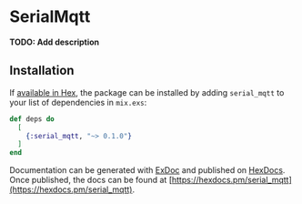# SerialMqtt

**TODO: Add description**

## Installation

If [available in Hex](https://hex.pm/docs/publish), the package can be installed
by adding `serial_mqtt` to your list of dependencies in `mix.exs`:

```elixir
def deps do
  [
    {:serial_mqtt, "~> 0.1.0"}
  ]
end
```

Documentation can be generated with [ExDoc](https://github.com/elixir-lang/ex_doc)
and published on [HexDocs](https://hexdocs.pm). Once published, the docs can
be found at [https://hexdocs.pm/serial_mqtt](https://hexdocs.pm/serial_mqtt).


